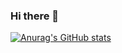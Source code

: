 ### Hi there 👋
[![Anurag's GitHub stats](https://github-readme-stats.vercel.app/api?username=kim-yeaseul)](https://github.com/kim-yeaseul/github-readme-stats)

<!--
**kim-yeaseul/kim-yeaseul** is a ✨ _special_ ✨ repository because its `README.md` (this file) appears on your GitHub profile.

Here are some ideas to get you started:



- 🌱 I’m currently learning ...
- 👯 I’m looking to collaborate on ...
- 🤔 I’m looking for help with ...
- 💬 Ask me about ...
- 📫 How to reach me: ...
- 😄 Pronouns: ...
- ⚡ Fun fact: ...
-->
